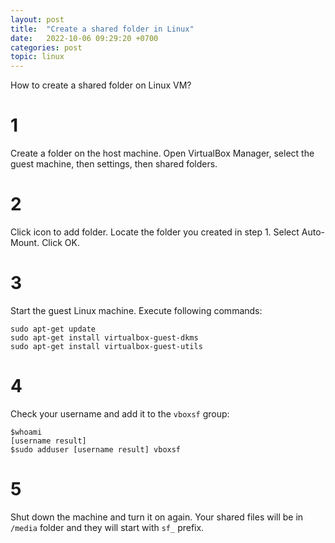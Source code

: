```yaml
---
layout: post
title:  "Create a shared folder in Linux"
date:   2022-10-06 09:29:20 +0700
categories: post
topic: linux
---
```

How to create a shared folder on Linux VM?

# 1

Create a folder on the host machine. Open VirtualBox Manager, select the guest machine, then settings, then shared folders. 

# 2

Click icon to add folder. Locate the folder you created in step 1. Select Auto-Mount. Click OK.

# 3 

Start the guest Linux machine. Execute following commands:

    sudo apt-get update
    sudo apt-get install virtualbox-guest-dkms
    sudo apt-get install virtualbox-guest-utils
    
# 4

Check your username and add it to the `vboxsf` group:

    $whoami
    [username result]
    $sudo adduser [username result] vboxsf

# 5 

Shut down the machine and turn it on again. Your shared files will be in `/media` folder and they will start with `sf_` prefix.
    
